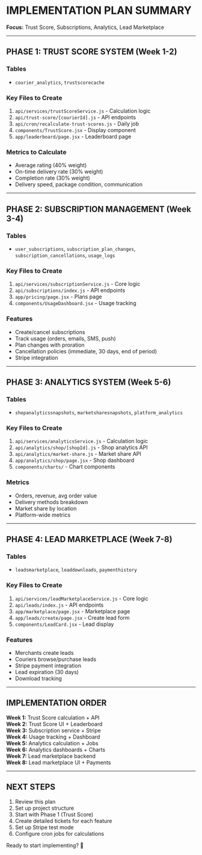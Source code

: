 # IMPLEMENTATION PLAN SUMMARY
**Focus:** Trust Score, Subscriptions, Analytics, Lead Marketplace

---

## PHASE 1: TRUST SCORE SYSTEM (Week 1-2)

### Tables
- `courier_analytics`, `trustscorecache`

### Key Files to Create
1. `api/services/trustScoreService.js` - Calculation logic
2. `api/trust-score/[courierId].js` - API endpoints
3. `api/cron/recalculate-trust-scores.js` - Daily job
4. `components/TrustScore.jsx` - Display component
5. `app/leaderboard/page.jsx` - Leaderboard page

### Metrics to Calculate
- Average rating (40% weight)
- On-time delivery rate (30% weight)
- Completion rate (30% weight)
- Delivery speed, package condition, communication

---

## PHASE 2: SUBSCRIPTION MANAGEMENT (Week 3-4)

### Tables
- `user_subscriptions`, `subscription_plan_changes`, `subscription_cancellations`, `usage_logs`

### Key Files to Create
1. `api/services/subscriptionService.js` - Core logic
2. `api/subscriptions/index.js` - API endpoints
3. `app/pricing/page.jsx` - Plans page
4. `components/UsageDashboard.jsx` - Usage tracking

### Features
- Create/cancel subscriptions
- Track usage (orders, emails, SMS, push)
- Plan changes with proration
- Cancellation policies (immediate, 30 days, end of period)
- Stripe integration

---

## PHASE 3: ANALYTICS SYSTEM (Week 5-6)

### Tables
- `shopanalyticssnapshots`, `marketsharesnapshots`, `platform_analytics`

### Key Files to Create
1. `api/services/analyticsService.js` - Calculation logic
2. `api/analytics/shop/[shopId].js` - Shop analytics API
3. `api/analytics/market-share.js` - Market share API
4. `app/analytics/shop/page.jsx` - Shop dashboard
5. `components/charts/` - Chart components

### Metrics
- Orders, revenue, avg order value
- Delivery methods breakdown
- Market share by location
- Platform-wide metrics

---

## PHASE 4: LEAD MARKETPLACE (Week 7-8)

### Tables
- `leadsmarketplace`, `leaddownloads`, `paymenthistory`

### Key Files to Create
1. `api/services/leadMarketplaceService.js` - Core logic
2. `api/leads/index.js` - API endpoints
3. `app/marketplace/page.jsx` - Marketplace page
4. `app/leads/create/page.jsx` - Create lead form
5. `components/LeadCard.jsx` - Lead display

### Features
- Merchants create leads
- Couriers browse/purchase leads
- Stripe payment integration
- Lead expiration (30 days)
- Download tracking

---

## IMPLEMENTATION ORDER

**Week 1:** Trust Score calculation + API  
**Week 2:** Trust Score UI + Leaderboard  
**Week 3:** Subscription service + Stripe  
**Week 4:** Usage tracking + Dashboard  
**Week 5:** Analytics calculation + Jobs  
**Week 6:** Analytics dashboards + Charts  
**Week 7:** Lead marketplace backend  
**Week 8:** Lead marketplace UI + Payments  

---

## NEXT STEPS

1. Review this plan
2. Set up project structure
3. Start with Phase 1 (Trust Score)
4. Create detailed tickets for each feature
5. Set up Stripe test mode
6. Configure cron jobs for calculations

Ready to start implementing? 🚀
